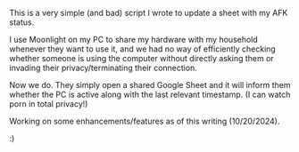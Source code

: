 This is a very simple (and bad) script I wrote to update a sheet with my AFK status.

I use Moonlight on my PC to share my hardware with my household whenever they want to use it, and we had no way of efficiently checking whether someone is using the computer without directly asking them or invading their privacy/terminating their connection.

Now we do. They simply open a shared Google Sheet and it will inform them whether the PC is active along with the last relevant timestamp.
(I can watch porn in total privacy!)

Working on some enhancements/features as of this writing (10/20/2024).

:)
